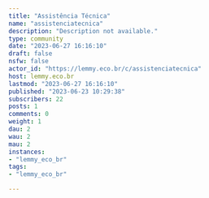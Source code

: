 ```yaml
---
title: "Assistência Técnica" 
name: "assistenciatecnica"
description: "Description not available."
type: community
date: "2023-06-27 16:16:10"
draft: false
nsfw: false
actor_id: "https://lemmy.eco.br/c/assistenciatecnica"
host: lemmy.eco.br
lastmod: "2023-06-27 16:16:10"
published: "2023-06-23 10:29:38"
subscribers: 22
posts: 1
comments: 0
weight: 1
dau: 2
wau: 2
mau: 2
instances:
- "lemmy_eco_br"
tags: 
- "lemmy_eco_br"

---
```

